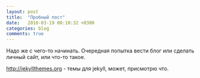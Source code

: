 ```yaml
---
layout: post
title:  "Пробный пост"
date:   2016-03-19 00:10:32 +0300
categories: blog
comments: true
---
```

Надо же с чего-то начинать. Очередная попытка вести блог или сделать личный сайт, или что-то такое.

http://jekyllthemes.org - темы для jekyll, может, присмотрю что.
